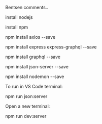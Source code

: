Bentsen comments..

install nodejs

install npm

npm install axios --save

npm install express express-graphql --save

npm install graphql --save

npm install json-server --save

npm install nodemon --save



To run in VS Code terminal:

npm run json:server

Open a new terminal:

npm run dev:server